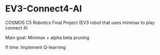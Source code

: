 # EV3-Connect4-AI
COSMOS C5 Robotics Final Project (EV3 robot that uses minimax to play connect 4)

Main goal: Minimax + alpha beta pruning

If time: Implement Q-learning
